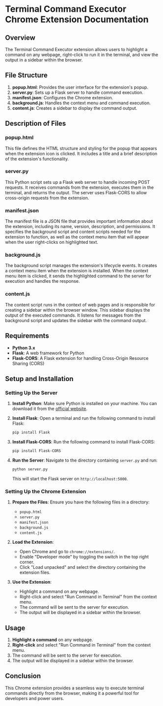 # Terminal Command Executor Chrome Extension Documentation

## Overview

The Terminal Command Executor extension allows users to highlight a command on any webpage, right-click to run it in the terminal, and view the output in a sidebar within the browser.

## File Structure

1. **popup.html**: Provides the user interface for the extension's popup.
2. **server.py**: Sets up a Flask server to handle command execution.
3. **manifest.json**: Configures the Chrome extension.
4. **background.js**: Handles the context menu and command execution.
5. **content.js**: Creates a sidebar to display the command output.

## Description of Files

### popup.html

This file defines the HTML structure and styling for the popup that appears when the extension icon is clicked. It includes a title and a brief description of the extension's functionality.

### server.py

This Python script sets up a Flask web server to handle incoming POST requests. It receives commands from the extension, executes them in the terminal, and returns the output. The server uses Flask-CORS to allow cross-origin requests from the extension.

### manifest.json

The manifest file is a JSON file that provides important information about the extension, including its name, version, description, and permissions. It specifies the background script and content scripts needed for the extension to function, as well as the context menu item that will appear when the user right-clicks on highlighted text.

### background.js

The background script manages the extension's lifecycle events. It creates a context menu item when the extension is installed. When the context menu item is clicked, it sends the highlighted command to the server for execution and handles the response.

### content.js

The content script runs in the context of web pages and is responsible for creating a sidebar within the browser window. This sidebar displays the output of the executed commands. It listens for messages from the background script and updates the sidebar with the command output.

## Requirements

- **Python 3.x**
- **Flask**: A web framework for Python
- **Flask-CORS**: A Flask extension for handling Cross-Origin Resource Sharing (CORS)

## Setup and Installation

### Setting Up the Server

1. **Install Python**: Make sure Python is installed on your machine. You can download it from the [official website](https://www.python.org/downloads/).

2. **Install Flask**: Open a terminal and run the following command to install Flask:
   ```bash
   pip install Flask
   ```

3. **Install Flask-CORS**: Run the following command to install Flask-CORS:
   ```bash
   pip install Flask-CORS
   ```

4. **Run the Server**: Navigate to the directory containing `server.py` and run:
   ```bash
   python server.py
   ```
   This will start the Flask server on `http://localhost:5000`.

### Setting Up the Chrome Extension

1. **Prepare the Files**: Ensure you have the following files in a directory:
   - `popup.html`
   - `server.py`
   - `manifest.json`
   - `background.js`
   - `content.js`

2. **Load the Extension**:
   - Open Chrome and go to `chrome://extensions/`.
   - Enable "Developer mode" by toggling the switch in the top right corner.
   - Click "Load unpacked" and select the directory containing the extension files.

3. **Use the Extension**:
   - Highlight a command on any webpage.
   - Right-click and select "Run Command in Terminal" from the context menu.
   - The command will be sent to the server for execution.
   - The output will be displayed in a sidebar within the browser.

## Usage

1. **Highlight a command** on any webpage.
2. **Right-click** and select "Run Command in Terminal" from the context menu.
3. The command will be sent to the server for execution.
4. The output will be displayed in a sidebar within the browser.

## Conclusion

This Chrome extension provides a seamless way to execute terminal commands directly from the browser, making it a powerful tool for developers and power users.
